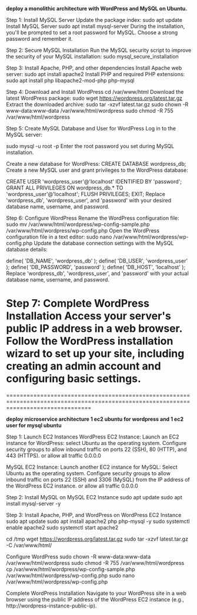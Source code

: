 **deploy a monolithic architecture with WordPress and MySQL on Ubuntu.**

Step 1: Install MySQL Server
Update the package index:
sudo apt update
Install MySQL Server
sudo apt install mysql-server
During the installation, you'll be prompted to set a root password for MySQL. Choose a strong password and remember it.

Step 2: Secure MySQL Installation
Run the MySQL security script to improve the security of your MySQL installation:
sudo mysql_secure_installation

Step 3: Install Apache, PHP, and other dependencies
Install Apache web server:
sudo apt install apache2
Install PHP and required PHP extensions:
sudo apt install php libapache2-mod-php php-mysql

Step 4: Download and Install WordPress
cd /var/www/html
Download the latest WordPress package:
sudo wget https://wordpress.org/latest.tar.gz
Extract the downloaded archive:
sudo tar -xzvf latest.tar.gz
sudo chown -R www-data:www-data /var/www/html/wordpress
sudo chmod -R 755 /var/www/html/wordpress

Step 5: Create MySQL Database and User for WordPress
Log in to the MySQL server:

sudo mysql -u root -p
Enter the root password you set during MySQL installation.

Create a new database for WordPress:
CREATE DATABASE wordpress_db;
Create a new MySQL user and grant privileges to the WordPress database:

CREATE USER 'wordpress_user'@'localhost' IDENTIFIED BY 'password';
GRANT ALL PRIVILEGES ON wordpress_db.* TO 'wordpress_user'@'localhost';
FLUSH PRIVILEGES;
EXIT;
Replace 'wordpress_db', 'wordpress_user', and 'password' with your desired database name, username, and password.

Step 6: Configure WordPress
Rename the WordPress configuration file:
sudo mv /var/www/html/wordpress/wp-config-sample.php /var/www/html/wordpress/wp-config.php
Open the WordPress configuration file in a text editor:
sudo nano /var/www/html/wordpress/wp-config.php
Update the database connection settings with the MySQL database details:


define( 'DB_NAME', 'wordpress_db' );
define( 'DB_USER', 'wordpress_user' );
define( 'DB_PASSWORD', 'password' );
define( 'DB_HOST', 'localhost' );
Replace 'wordpress_db', 'wordpress_user', and 'password' with your actual database name, username, and password.

Step 7: Complete WordPress Installation
Access your server's public IP address in a web browser.
Follow the WordPress installation wizard to set up your site, including creating an admin account and configuring basic settings.
=====================================================================================================================================
=====================================================================================================================================

**deploy microservice architecture 1 ec2 ubuntu for wordpress and 1 ec2 user for mysql ubuntu**

Step 1: Launch EC2 Instances
WordPress EC2 Instance:
Launch an EC2 instance for WordPress:
select Ubuntu as the operating system.
Configure security groups to allow inbound traffic on ports 22 (SSH), 80 (HTTP), and 443 (HTTPS). or allow all traffic 0.0.0.0

MySQL EC2 Instance:
Launch another EC2 instance for MySQL:
Select Ubuntu as the operating system.
Configure security groups to allow inbound traffic on ports 22 (SSH) and 3306 (MySQL) from the IP address of the WordPress EC2 instance. or allow all traffic 0.0.0.0

Step 2: Install MySQL on MySQL EC2 Instance
sudo apt update
sudo apt install mysql-server -y

Step 3: Install Apache, PHP, and WordPress on WordPress EC2 Instance
sudo apt update
sudo apt install apache2 php php-mysql -y
sudo systemctl enable apache2
sudo systemctl start apache2

cd /tmp
wget https://wordpress.org/latest.tar.gz
sudo tar -xzvf latest.tar.gz -C /var/www/html/

Configure WordPress
sudo chown -R www-data:www-data /var/www/html/wordpress
sudo chmod -R 755 /var/www/html/wordpress
cp /var/www/html/wordpress/wp-config-sample.php /var/www/html/wordpress/wp-config.php
sudo nano /var/www/html/wordpress/wp-config.php

Complete WordPress Installation
Navigate to your WordPress site in a web browser using the public IP address of the WordPress EC2 instance (e.g., http://wordpress-instance-public-ip).







